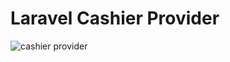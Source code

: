# Laravel Cashier Provider

![cashier provider](https://preview.dragon-code.pro/cashier-provider/payments.svg?brand=laravel&github%5Brepository%5D=cashier-provider%2Fdev)
